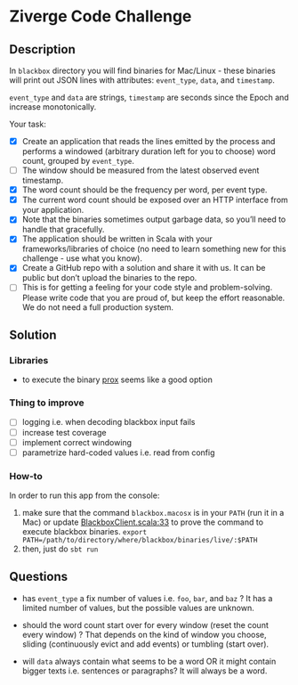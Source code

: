 # Ziverge Code Challenge

## Description

In `blackbox` directory you will find binaries for Mac/Linux -
these binaries will print out JSON lines with attributes:
`event_type`, `data`, and `timestamp`.

`event_type` and `data` are strings, `timestamp` are seconds
since the Epoch and increase monotonically.

Your task:

- [X] Create an application that reads the lines emitted by the process and
  performs a windowed (arbitrary duration left for you to choose) word
  count, grouped by `event_type`.
- [ ] The window should be measured from the latest observed event timestamp.
- [X] The word count should be the frequency per word, per event type.
- [X] The current word count should be exposed over an HTTP interface from
  your application.
- [X] Note that the binaries sometimes output garbage data, so you’ll need
  to handle that gracefully. 
- [X] The application should be written in Scala with your
  frameworks/libraries of choice (no need to learn something new for
  this challenge - use what you know).
- [X] Create a GitHub repo with a solution and share it with us. It can be
  public but don’t upload the binaries to the repo.
- [ ] This is for getting a feeling for your code style and problem-solving.
  Please write code that you are proud of, but keep the
  effort reasonable. We do not need a full production system.

## Solution

### Libraries

- to execute the binary [prox](https://vigoo.github.io/prox/docs/zstream/index.html) seems like a good option

### Thing to improve

- [ ] logging i.e. when decoding blackbox input fails
- [ ] increase test coverage
- [ ] implement correct windowing
- [ ] parametrize hard-coded values i.e. read from config

### How-to

In order to run this app from the console:

1. make sure that the command `blackbox.macosx` is in your `PATH` (run it in a Mac) or
   update [BlackboxClient.scala:33](src/main/scala/ravila/ziverge/challenge/BlackboxClient.scala)
   to prove the command to execute blackbox binaries.
   `export PATH=/path/to/directory/where/blackbox/binaries/live/:$PATH`
2. then, just do `sbt run`

## Questions

- has `event_type` a fix number of values i.e. `foo`, `bar`, and `baz` ?
  It has a limited number of values, but the possible values are unknown.

- should the word count start over for every window (reset the count every window) ?
  That depends on the kind of window you choose, sliding (continuously evict and add events)
  or tumbling (start over).

- will `data` always contain what seems to be a word OR 
  it might contain bigger texts i.e. sentences or paragraphs?
  It will always be a word.
